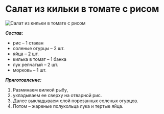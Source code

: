 # Салат из кильки в томате с рисом
![Салат из кильки в томате с рисом](/images/Kulinar/Salad/salat-s-risom-i-ryboj.jpg 'Салат из кильки в томате с рисом')

***Состав:***

- рис – 1 стакан
- соленые огурцы – 2 шт.
- яйца – 2 шт.
- килька в томат – 1 банка
- лук репчатый – 2 шт.
- морковь – 1 шт.

***Приготовление:***

1. Разминаем вилкой рыбу,
2. укладываем ее сверху на отварной рис.
3. Далее выкладываем слой порезанных соленых огурцов.
4. Потом – жареные полукольца лука и тертые яйца.
